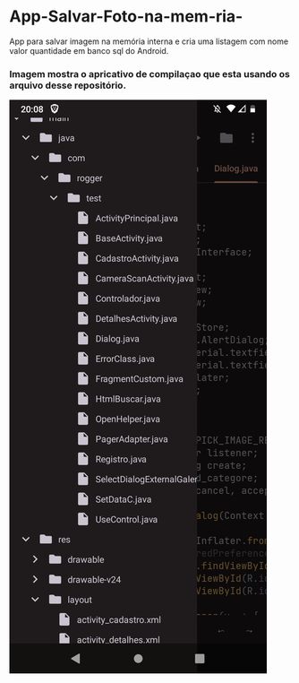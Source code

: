 # App-Salvar-Foto-na-mem-ria-
App para salvar imagem na memória interna e cria uma listagem com nome valor quantidade em banco sql do Android.

### Imagem mostra o apricativo de compilaçao que esta usando os arquivo desse repositório.


![Screenshot_20221217-175154~2](https://raw.githubusercontent.com/Roggerlv52/App-Salvar-Foto-na-mem-ria-/refs/heads/main/Screenshot_20250111-200825.png)
